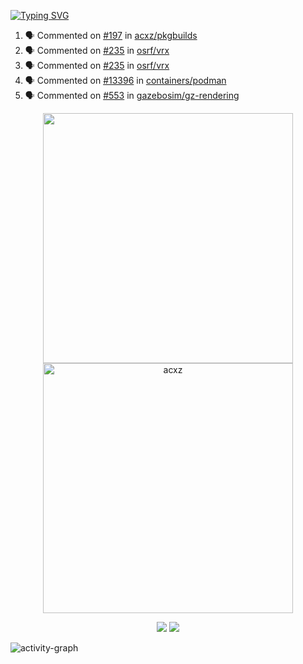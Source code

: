 [![Typing SVG](https://readme-typing-svg.herokuapp.com?size=16&color=AFFFA3&multiline=true&height=75&lines=contributing+to+robotics%2Faerospace%2Fml%2Fgpu+software;packaging+it+for+archlinux;ricer)](https://git.io/typing-svg)

<!--START_SECTION:activity-->
1. 🗣 Commented on [#197](https://github.com/acxz/pkgbuilds/issues/197) in [acxz/pkgbuilds](https://github.com/acxz/pkgbuilds)
2. 🗣 Commented on [#235](https://github.com/osrf/vrx/issues/235) in [osrf/vrx](https://github.com/osrf/vrx)
3. 🗣 Commented on [#235](https://github.com/osrf/vrx/issues/235) in [osrf/vrx](https://github.com/osrf/vrx)
4. 🗣 Commented on [#13396](https://github.com/containers/podman/issues/13396) in [containers/podman](https://github.com/containers/podman)
5. 🗣 Commented on [#553](https://github.com/gazebosim/gz-rendering/issues/553) in [gazebosim/gz-rendering](https://github.com/gazebosim/gz-rendering)
<!--END_SECTION:activity-->

<p align="center">
  <img width="400em" src=https://github-readme-stats.vercel.app/api?username=acxz&include_all_commits=true&show_icons=true />
  <img width="400em" src="https://github-readme-streak-stats.herokuapp.com/?user=acxz&" alt="acxz" />
</p>

<p align="center">
  <img src=https://github-readme-stats.vercel.app/api/top-langs/?username=acxz&layout=compact />
  <img src=https://github-profile-trophy.vercel.app/?username=acxz&row=2&column=4 />
</p>

![activity-graph](https://activity-graph.herokuapp.com/graph?username=acxz&theme=aqua)
